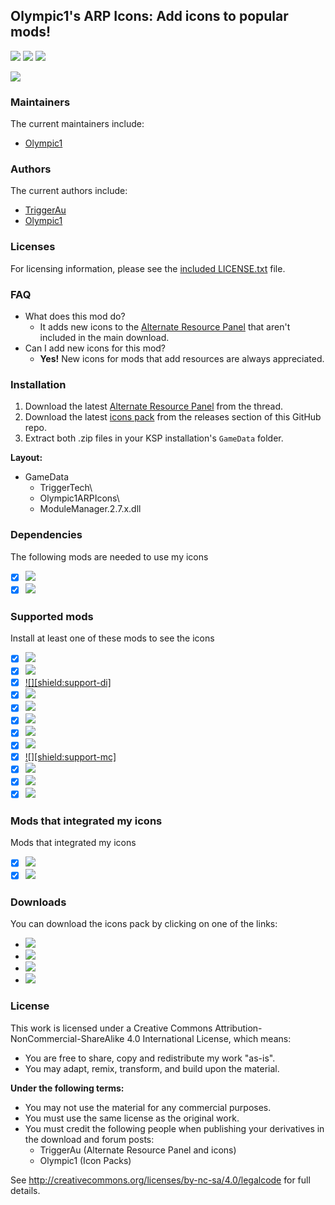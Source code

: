 ## Olympic1's ARP Icons: Add icons to popular mods!
[![][shield:support-ksp]][KSP:website]
[![][shield:support-ckan]][thread:ckan]
[![][shield:license-cc]][ICONS:license]

[![][ICONS:logo]][ICONS:thread]

### Maintainers
The current maintainers include:
  * [Olympic1](http://forum.kerbalspaceprogram.com/index.php?/profile/79730-olympic1/)

### Authors
The current authors include:
  * [TriggerAu](http://forum.kerbalspaceprogram.com/index.php?/profile/57838-triggerau/)
  * [Olympic1](http://forum.kerbalspaceprogram.com/index.php?/profile/79730-olympic1/)

### Licenses
For licensing information, please see the [included LICENSE.txt][ICONS:license] file.

### FAQ
  * What does this mod do?
    * It adds new icons to the [Alternate Resource Panel][thread:arp] that aren't included in the main download.
  * Can I add new icons for this mod?
    * **Yes!** New icons for mods that add resources are always appreciated.

### Installation
  1. Download the latest [Alternate Resource Panel][thread:arp] from the thread.
  2. Download the latest [icons pack][ICONS:rel-github] from the releases section of this GitHub repo.
  3. Extract both .zip files in your KSP installation's `GameData` folder.

**Layout:**
  * GameData
    * TriggerTech\
    * Olympic1ARPIcons\
    * ModuleManager.2.7.x.dll

### Dependencies
The following mods are needed to use my icons
  * [x] [![][shield:support-arp]][thread:arp]
  * [x] [![][shield:support-mm]][thread:mm]

### Supported mods
Install at least one of these mods to see the icons
  * [x] [![][shield:support-warp]][thread:warp]
  * [x] [![][shield:support-crp]][thread:crp]
  * [x] [![][shield:support-di]][thread:di]
  * [x] [![][shield:support-dr]][thread:dr]
  * [x] [![][shield:support-epl]][thread:epl]
  * [x] [![][shield:support-fs]][thread:fs]
  * [x] [![][shield:support-ics]][thread:ics]
  * [x] [![][shield:support-kspi]][thread:kspi]
  * [x] [![][shield:support-mc]][thread:mc]
  * [x] [![][shield:support-nr]][thread:nr]
  * [x] [![][shield:support-snacks]][thread:snacks]
  * [x] [![][shield:support-ls]][thread:ls]

### Mods that integrated my icons
Mods that integrated my icons
  * [x] [![][shield:support-bm]][thread:bm]
  * [x] [![][shield:support-df]][thread:df]

### Downloads
You can download the icons pack by clicking on one of the links:
  * [![][image:rel-dropbox]][ICONS:rel-dropbox]
  * [![][image:rel-github]][ICONS:rel-github]
  * [![][image:rel-spacedock]][ICONS:rel-spacedock]
  * [![][image:rel-ckan]][ICONS:rel-ckan]

### License
This work is licensed under a Creative Commons Attribution-NonCommercial-ShareAlike 4.0 International License, which means:
  * You are free to share, copy and redistribute my work "as-is".
  * You may adapt, remix, transform, and build upon the material.

**Under the following terms:**
  * You may not use the material for any commercial purposes.
  * You must use the same license as the original work.
  * You must credit the following people when publishing your derivatives in the download and forum posts:
    * TriggerAu (Alternate Resource Panel and icons)
    * Olympic1 (Icon Packs)

See http://creativecommons.org/licenses/by-nc-sa/4.0/legalcode for full details.



[KSP:website]: http://kerbalspaceprogram.com/
[thread:ckan]: http://forum.kerbalspaceprogram.com/index.php?/topic/143140-ckan/
[ICONS:license]: http://github.com/Olympic1/Icon_Packs_KSP/blob/master/LICENSE_Olympic1ARPIcons.txt

[shield:support-ksp]: http://img.shields.io/badge/KSP-v1.x-green.svg
[shield:support-ckan]: http://img.shields.io/badge/CKAN-Indexed-brightgreen.svg
[shield:license-cc]: http://img.shields.io/badge/License-CC%20BY--NC--SA%204.0-blue.svg

[ICONS:logo]: http://i62.tinypic.com/2qltqad.png
[ICONS:thread]: http://forum.kerbalspaceprogram.com/index.php?/topic/92866-icons/

[thread:arp]: http://forum.kerbalspaceprogram.com/index.php?/topic/54876-arp/
[thread:mm]: http://forum.kerbalspaceprogram.com/index.php?/topic/50533-mm/
[thread:warp]: http://forum.kerbalspaceprogram.com/index.php?/topic/90899-warp/
[thread:crp]: http://forum.kerbalspaceprogram.com/index.php?/topic/83007-crp/
[thread:di]: http://forum.kerbalspaceprogram.com/index.php?/topic/73920-di/
[thread:dr]: http://forum.kerbalspaceprogram.com/index.php?/topic/50296-dr/
[thread:epl]: http://forum.kerbalspaceprogram.com/index.php?/topic/54284-epl/
[thread:fs]: http://forum.kerbalspaceprogram.com/index.php?/topic/22583-fs/
[thread:ics]: http://forum.kerbalspaceprogram.com/index.php?/topic/74182-ics/
[thread:kspi]: http://forum.kerbalspaceprogram.com/index.php?/topic/100190-kspi/
[thread:mc]: http://forum.kerbalspaceprogram.com/index.php?/topic/40183-mc/
[thread:nr]: http://forum.kerbalspaceprogram.com/index.php?/topic/121597-nr/
[thread:snacks]: https://github.com/Angel-125/Snacks
[thread:ls]: http://forum.kerbalspaceprogram.com/index.php?/topic/105202-ls/
[thread:bm]: http://forum.kerbalspaceprogram.com/index.php?/topic/48629-bm/
[thread:df]: http://forum.kerbalspaceprogram.com/index.php?/topic/112328-df/

[shield:support-arp]: http://img.shields.io/badge/KSP%20Alternate%20Resource%20Panel-v2.9.0.0-299bc7.svg
[shield:support-mm]: http://img.shields.io/badge/ModuleManager-v2.7.x-40b7c0.svg
[shield:support-warp]: http://img.shields.io/badge/Alcubierre%20Warp%20Drive-v0.5.0.0-7d617d.svg
[shield:support-crp]: http://img.shields.io/badge/Community%20Resource%20Pack-v0.6.2.0-c5c09f.svg
[shield:support-dr]: http://img.shields.io/badge/Deadly%20Reentry-v7.4.7.1-red.svg
[shield:support-epl]: http://img.shields.io/badge/Extraplanetary%20Launchpads-v5.5.3-orange.svg
[shield:support-fs]: http://img.shields.io/badge/Firespitter-v7.4.1-red.svg
[shield:support-ics]: http://img.shields.io/badge/Ioncross%20Crew%20Support-v1.25.0-34c566.svg
[shield:support-kspi]: http://img.shields.io/badge/KSP%20Interstellar%20Expanded-v1.10.12-c5a79f.svg
[shield:support-nr]: http://img.shields.io/badge/'Project%20Orion'%20Nuclear%20Pulse%20Engine-v0.3.2.0-3cdc28.svg
[shield:support-snacks]: http://img.shields.io/badge/Snacks-v1.5.5-a99b13.svg
[shield:support-ls]: http://img.shields.io/badge/USI%20Life%20Support-v0.5.4.0-green.svg
[shield:support-bm]: http://img.shields.io/badge/BioMass-v0.9.2.1-green.svg
[shield:support-df]: http://img.shields.io/badge/DeepFreeze%20Continued-v0.23.1.0-acdadf.svg

[ICONS:rel-dropbox]: http://www.dropbox.com/s/tdf6axda3jjoni1/Olympic1ARPIcons-v0.10.2.zip
[ICONS:rel-github]: http://github.com/Olympic1/Icon_Packs_KSP/releases/latest
[ICONS:rel-spacedock]: http://spacedock.info/mod/15
[ICONS:rel-ckan]: http://forum.kerbalspaceprogram.com/index.php?/topic/90246-ckan/

[image:rel-dropbox]: http://i60.tinypic.com/70jj43.jpg
[image:rel-github]: http://i59.tinypic.com/2i11u2d.jpg
[image:rel-spacedock]: http://i65.tinypic.com/ot0ks9.jpg
[image:rel-ckan]: http://i59.tinypic.com/jidcvk.jpg
